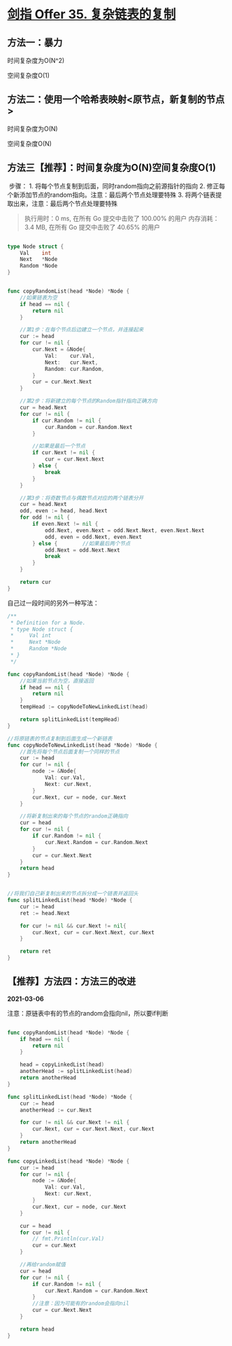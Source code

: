 # [剑指 Offer 35. 复杂链表的复制](https://leetcode-cn.com/problems/fu-za-lian-biao-de-fu-zhi-lcof/)

## 方法一：暴力

时间复杂度为O(N^2)

空间复杂度O(1)

## 方法二：使用一个哈希表映射<原节点，新复制的节点>

时间复杂度为O(N)

空间复杂度O(N)

## 方法三【推荐】：时间复杂度为O(N)空间复杂度O(1)

​	步骤：
 	1.  将每个节点复制到后面，同时random指向之前源指针的指向
	2.  修正每个新添加节点的random指向。注意：最后两个节点处理要特殊
	3.  将两个链表提取出来，注意：最后两个节点处理要特殊

>  执行用时：0 ms, 在所有 Go 提交中击败了 100.00% 的用户
> 		内存消耗：3.4 MB, 在所有 Go 提交中击败了 40.65% 的用户

```go

type Node struct {
	Val    int
	Next   *Node
	Random *Node
}


func copyRandomList(head *Node) *Node {
	//如果链表为空
	if head == nil {
		return nil
	}

	//第1步：在每个节点后边建立一个节点，并连接起来
	cur := head
	for cur != nil {
		cur.Next = &Node{
			Val:    cur.Val,
			Next:   cur.Next,
			Random: cur.Random,
		}
		cur = cur.Next.Next
	}

	//第2步：将新建立的每个节点的Random指针指向正确方向
	cur = head.Next
	for cur != nil {
		if cur.Random != nil {
			cur.Random = cur.Random.Next
		}

		//如果是最后一个节点
		if cur.Next != nil {
			cur = cur.Next.Next
		} else {
			break
		}
	}

	//第3步：将奇数节点与偶数节点对应的两个链表分开
	cur = head.Next
	odd, even := head, head.Next
	for odd != nil {
		if even.Next != nil {
			odd.Next, even.Next = odd.Next.Next, even.Next.Next
			odd, even = odd.Next, even.Next
		} else { 		//如果最后两个节点
			odd.Next = odd.Next.Next
			break
		}
	}

	return cur
}

```

自己过一段时间的另外一种写法：
```go
/**
 * Definition for a Node.
 * type Node struct {
 *     Val int
 *     Next *Node
 *     Random *Node
 * }
 */

func copyRandomList(head *Node) *Node {
    //如果当前节点为空，直接返回
    if head == nil {
        return nil
    }
    tempHead := copyNodeToNewLinkedList(head)

    return splitLinkedList(tempHead)
}

//将原链表的节点复制到后面生成一个新链表
func copyNodeToNewLinkedList(head *Node) *Node {
    //首先将每个节点后面复制一个同样的节点
    cur := head
    for cur != nil {
        node := &Node{
            Val: cur.Val,
            Next: cur.Next,
        }
        cur.Next, cur = node, cur.Next
    }

    //将新复制出来的每个节点的random正确指向
    cur = head
    for cur != nil {
        if cur.Random != nil {
            cur.Next.Random = cur.Random.Next
        }
        cur = cur.Next.Next
    }
    return head
}


//将我们自己新复制出来的节点拆分成一个链表并返回头
func splitLinkedList(head *Node) *Node {
    cur := head
    ret := head.Next

    for cur != nil && cur.Next != nil{
        cur.Next, cur = cur.Next.Next, cur.Next 
    }

    return ret
}
```

## 【推荐】方法四：方法三的改进

**2021-03-06**

注意：原链表中有的节点的random会指向nil，所以要if判断

```go

func copyRandomList(head *Node) *Node {
	if head == nil {
		return nil
	}

	head = copyLinkedList(head)
	anotherHead := splitLinkedList(head)
	return anotherHead
}

func splitLinkedList(head *Node) *Node {
	cur := head
	anotherHead := cur.Next

	for cur != nil && cur.Next != nil {
		cur.Next, cur = cur.Next.Next, cur.Next
	}
	return anotherHead
}

func copyLinkedList(head *Node) *Node {
	cur := head
	for cur != nil {
		node := &Node{
			Val: cur.Val,
			Next: cur.Next,
		}
		cur.Next, cur = node, cur.Next
	}

    cur = head
    for cur != nil {
        // fmt.Println(cur.Val)
        cur = cur.Next
    }

	//再给random赋值
	cur = head
	for cur != nil {
        if cur.Random != nil {
            cur.Next.Random = cur.Random.Next
        }
        //注意：因为可能有的random会指向nil
        cur = cur.Next.Next
	}

	return head
}

```